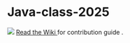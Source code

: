 # Java-class-2025
![](https://github.com/bos-com/Java-class-2025/blob/main/assets/java.png)
 [Read the Wiki ](https://github.com/bos-com/Java-class-2025/wiki) for contribution guide .
 
